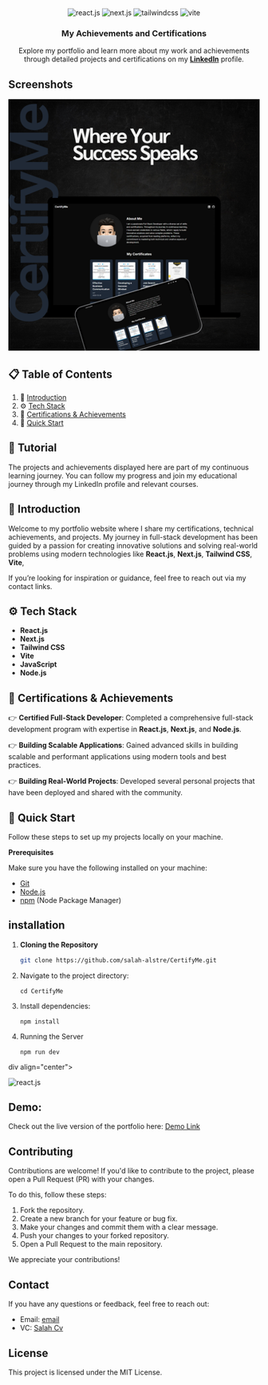 <div align="center">
  <br />
    <a href="https://www.linkedin.com/in/salah-alstre-8aba5a322/" target="_blank">
    </a>
  <br />

  <div>
    <img src="https://img.shields.io/badge/-React_JS-black?style=for-the-badge&logoColor=white&logo=react&color=61DAFB" alt="react.js" />
    <img src="https://img.shields.io/badge/-Next_JS-black?style=for-the-badge&logoColor=white&logo=next.js&color=000000" alt="next.js" />
    <img src="https://img.shields.io/badge/-Tailwind_CSS-black?style=for-the-badge&logoColor=white&logo=tailwindcss&color=06B6D4" alt="tailwindcss" />
    <img src="https://img.shields.io/badge/-Vite-black?style=for-the-badge&logoColor=white&logo=vite&color=646CFF" alt="vite" />
  </div>

  <h3 align="center">My Achievements and Certifications</h3>

   <div align="center">
     Explore my portfolio and learn more about my work and achievements through detailed projects and certifications on my <a href="https://www.linkedin.com/in/your-profile-link" target="_blank"><b>LinkedIn</b></a> profile.
    </div>
</div>


## Screenshots
![Image](https://github.com/salah-alstre/CertifyMe/blob/main/public/CertifyMe.png)



## 📋 <a name="table">Table of Contents</a>

1. 🤖 [Introduction](#introduction)
2. ⚙️ [Tech Stack](#tech-stack)
3. 🔋 [Certifications & Achievements](#certifications)
4. 🤸 [Quick Start](#quick-start)


## 🚨 Tutorial

The projects and achievements displayed here are part of my continuous learning journey. You can follow my progress and join my educational journey through my LinkedIn profile and relevant courses.


## <a name="introduction">🤖 Introduction</a>

Welcome to my portfolio website where I share my certifications, technical achievements, and projects. My journey in full-stack development has been guided by a passion for creating innovative solutions and solving real-world problems using modern technologies like **React.js**, **Next.js**, **Tailwind CSS**, **Vite**,

If you’re looking for inspiration or guidance, feel free to reach out via my contact links.


## <a name="tech-stack">⚙️ Tech Stack</a>

- **React.js**
- **Next.js**
- **Tailwind CSS**
- **Vite**
- **JavaScript**
- **Node.js**

## <a name="certifications">🔋 Certifications & Achievements</a>

👉 **Certified Full-Stack Developer**: Completed a comprehensive full-stack development program with expertise in **React.js**, **Next.js**, and **Node.js**.

👉 **Building Scalable Applications**: Gained advanced skills in building scalable and performant applications using modern tools and best practices.

👉 **Building Real-World Projects**: Developed several personal projects that have been deployed and shared with the community.

## <a name="quick-start">🤸 Quick Start</a>

Follow these steps to set up my projects locally on your machine.

**Prerequisites**

Make sure you have the following installed on your machine:

- [Git](https://git-scm.com/)
- [Node.js](https://nodejs.org/en)
- [npm](https://www.npmjs.com/) (Node Package Manager)

  
 ## installation


1. **Cloning the Repository**

   ```bash
   git clone https://github.com/salah-alstre/CertifyMe.git

2. Navigate to the project directory:

       cd CertifyMe

4. Install dependencies:

       npm install

5. Running the Server


       npm run dev

div align="center">
  <div>
    <img src="https://www.google.com/url?sa=i&url=https%3A%2F%2Fwww.proshop.dk%2FDemo-produkter&psig=AOvVaw2xQjiNtvY-MBpcC0qZOK6c&ust=1736258598075000&source=images&cd=vfe&opi=89978449&ved=0CBQQjRxqFwoTCIj5sbii4YoDFQAAAAAdAAAAABAE" alt="react.js" /
  </div>

   ## Demo:
Check out the live version of the portfolio here: [Demo Link](https://certify-me-eight.vercel.app/)


## Contributing

Contributions are welcome! If you'd like to contribute to the project, please open a Pull Request (PR) with your changes. 

To do this, follow these steps:

1. Fork the repository.
2. Create a new branch for your feature or bug fix.
3. Make your changes and commit them with a clear message.
4. Push your changes to your forked repository.
5. Open a Pull Request to the main repository.

We appreciate your contributions!



## Contact
If you have any questions or feedback, feel free to reach out:

- Email: [email](mailto:error.salah59@gmail.com)
- VC:    [ Salah Cv ](https://salahcv.site/)

## License
This project is licensed under the MIT License.

